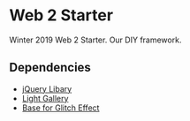 # Web 2 Starter
Winter 2019 Web 2 Starter. Our DIY framework.

## Dependencies
* [jQuery Libary](https://jquery.com)
* [Light Gallery](http://sachinchoolur.github.io/lightGallery/)
* [Base for Glitch Effect](https://ihatetomatoes.net/how-to-create-css-glitch-effect/)
